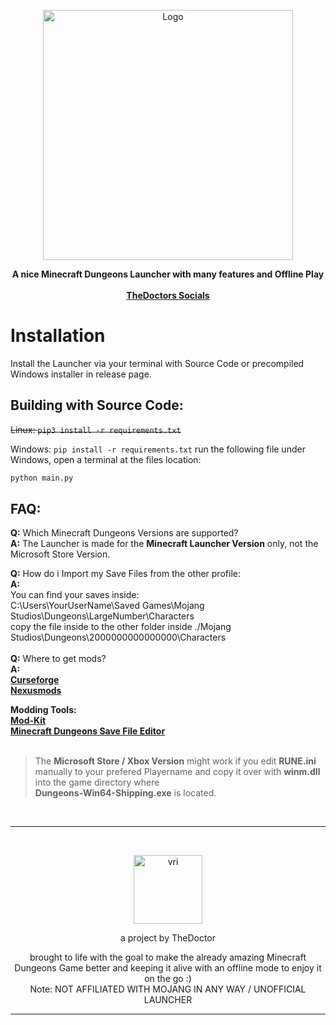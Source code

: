 <p align="center">
	<picture>
		<source media="(prefers-color-scheme: dark)" srcset="assets/Minecraft_Dungeons_Ultimate_Edition.png" width=400px>
		<img src="docs/source/_static/logo-light.png" alt="Logo" width=400px>
	</picture>
</p>
<p align="center">
	<strong>
		A nice Minecraft Dungeons Launcher with many features and Offline Play
	</strong>
	<br>
	<br>
	<a href="https://linktr.ee/thedoctor199">
		<strong>TheDoctors Socials</strong>
	</a>
</p>

# Installation

Install the Launcher via your terminal with Source Code or precompiled Windows installer in release page.

## Building with Source Code:

~~Linux: `pip3 install -r requirements.txt`~~<br>

Windows: `pip install -r requirements.txt`
run the following file under Windows, open a terminal at the files location:

```sh
python main.py
```
## FAQ:
**Q:** Which Minecraft Dungeons Versions are supported?<br>
**A:** The Launcher is made for the **Minecraft Launcher Version** only, not the Microsoft Store Version.<br>

**Q:** How do i Import my Save Files from the other profile:<br>
**A:** <br>You can find your saves inside: <br>
C:\Users\YourUserName\Saved Games\Mojang Studios\Dungeons\LargeNumber\Characters <br>copy the file inside to the other folder inside 
./Mojang Studios\Dungeons\2000000000000000\Characters
<br>
<br>
**Q:** Where to get mods?
<br>**A:**<br><a href="https://www.curseforge.com/minecraft-dungeons"><strong>Curseforge</strong><br>
<a href="https://www.nexusmods.com/minecraftdungeons"><strong>Nexusmods</strong></a>

**Modding Tools:** <br>
<a href="https://www.curseforge.com/minecraft-dungeons/utility/dungeons-mod-kit"><strong>Mod-Kit</strong><br>
<a href="https://github.com/CutFlame/MCDSaveEdit">
		<strong>Minecraft Dungeons Save File Editor</strong></a>
<br>
<br>

>The **Microsoft Store / Xbox Version** might work if you edit **RUNE.ini** manually to your prefered Playername and copy it over with **winm.dll** into the game directory where <br> **Dungeons-Win64-Shipping.exe** is located.
<br>

---

<br>
<p align=center>
<img src="https://avatars.githubusercontent.com/u/88980346?v=4" alt="vri" width=110px>
</p>
<p align=center>
a project by TheDoctor
</p>
<p align=center>
brought to life with the goal to make the already amazing Minecraft Dungeons Game better and keeping it alive with an offline mode to enjoy it on the go :)
<br> Note: NOT AFFILIATED WITH MOJANG IN ANY WAY / UNOFFICIAL LAUNCHER
</p>

---

 
